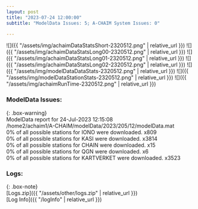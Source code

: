 ```yaml
---
layout: post
title: "2023-07-24 12:00:00"
subtitle: "ModelData Issues: 5; A-CHAIM System Issues: 0"

---
```


![]({{ "/assets/img/achaimDataStatsShort-2320512.png" | relative_url }})
![]({{ "/assets/img/achaimDataStatsLong00-2320512.png" | relative_url }})
![]({{ "/assets/img/achaimDataStatsLong01-2320512.png" | relative_url }})
![]({{ "/assets/img/achaimDataStatsLong02-2320512.png" | relative_url }})
![]({{ "/assets/img/modelDataDataStats-2320512.png" | relative_url }})
![]({{ "/assets/img/modelDataStationStats-2320512.png" | relative_url }})
![]({{ "/assets/img/achaimRunTime-2320512.png" | relative_url }})


### ModelData Issues:  
  
{: .box-warning}  
 ModelData report for 24-Jul-2023 12:15:08   
 /home2/achaim1/A-CHAIM/modelData/2023/205/12/modelData.mat   
 0% of all possible stations for IONO were downloaded. x809   
 0% of all possible stations for KASI were downloaded. x3814   
 0% of all possible stations for CHAIN were downloaded. x15   
 0% of all possible stations for QGN were downloaded. x6   
 0% of all possible stations for KARTVERKET were downloaded. x3523   
  


### Logs:  
  
{: .box-note}  
[Logs.zip]({{ "/assets/other/logs.zip" | relative_url }})  
[Log Info]({{ "/logInfo" | relative_url }})  
